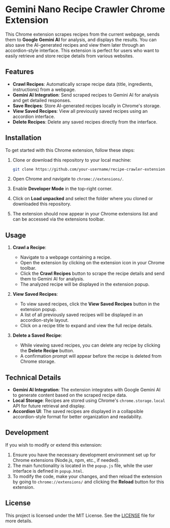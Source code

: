 
# Gemini Nano Recipe Crawler Chrome Extension

This Chrome extension scrapes recipes from the current webpage, sends them to **Google Gemini AI** for analysis, and displays the results. You can also save the AI-generated recipes and view them later through an accordion-style interface. This extension is perfect for users who want to easily retrieve and store recipe details from various websites.

## Features

- **Crawl Recipes**: Automatically scrape recipe data (title, ingredients, instructions) from a webpage.
- **Gemini AI Integration**: Send scraped recipes to Gemini AI for analysis and get detailed responses.
- **Save Recipes**: Store AI-generated recipes locally in Chrome's storage.
- **View Saved Recipes**: View all previously saved recipes using an accordion interface.
- **Delete Recipes**: Delete any saved recipes directly from the interface.

## Installation

To get started with this Chrome extension, follow these steps:

1. Clone or download this repository to your local machine:
   ```bash
   git clone https://github.com/your-username/recipe-crawler-extension.git
   ```

2. Open Chrome and navigate to `chrome://extensions/`.

3. Enable **Developer Mode** in the top-right corner.

4. Click on **Load unpacked** and select the folder where you cloned or downloaded this repository.

5. The extension should now appear in your Chrome extensions list and can be accessed via the extensions toolbar.

## Usage

1. **Crawl a Recipe**:
    - Navigate to a webpage containing a recipe.
    - Open the extension by clicking on the extension icon in your Chrome toolbar.
    - Click the **Crawl Recipes** button to scrape the recipe details and send them to Gemini AI for analysis.
    - The analyzed recipe will be displayed in the extension popup.

2. **View Saved Recipes**:
    - To view saved recipes, click the **View Saved Recipes** button in the extension popup.
    - A list of all previously saved recipes will be displayed in an accordion-style layout.
    - Click on a recipe title to expand and view the full recipe details.

3. **Delete a Saved Recipe**:
    - While viewing saved recipes, you can delete any recipe by clicking the **Delete Recipe** button.
    - A confirmation prompt will appear before the recipe is deleted from Chrome storage.

## Technical Details

- **Gemini AI Integration**: The extension integrates with Google Gemini AI to generate content based on the scraped recipe data.
- **Local Storage**: Recipes are stored using Chrome's `chrome.storage.local` API for future retrieval and display.
- **Accordion UI**: The saved recipes are displayed in a collapsible accordion-style format for better organization and readability.

## Development

If you wish to modify or extend this extension:

1. Ensure you have the necessary development environment set up for Chrome extensions (Node.js, npm, etc., if needed).
2. The main functionality is located in the `popup.js` file, while the user interface is defined in `popup.html`.
3. To modify the code, make your changes, and then reload the extension by going to `chrome://extensions/` and clicking the **Reload** button for this extension.

## License

This project is licensed under the MIT License. See the [LICENSE](LICENSE) file for more details.
